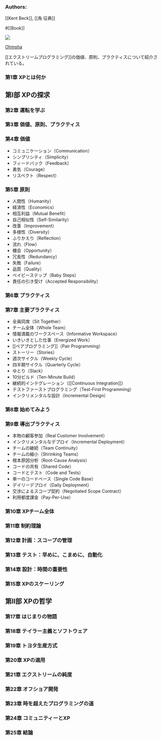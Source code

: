 ### Authors:
[[Kent Beck]], [[角 征典]]

#[[Book]]

![](https://www.ohmsha.co.jp/Portals/0/book/large/978-4-274-21762-3.jpg)

[Ohmsha](https://www.ohmsha.co.jp/book/9784274217623/)

[[エクストリームプログラミング]]の価値、原則、プラクティスについて紹介されている。

### 第1章 XPとは何か
## 第I部 XPの探求
### 第2章 運転を学ぶ
### 第3章 価値、原則、プラクティス
### 第4章 価値
- コミュニケーション（Communication）
- シンプリシティ（Simplicity）
- フィードバック（Feedback）
- 勇気（Courage）
- リスペクト（Respect）
### 第5章 原則
- 人間性（Humanity）
- 経済性（Economics）
- 相互利益（Mutual Benefit）
- 自己相似性（Self-Similarity）
- 改善（Improvement）
- 多様性（Diversity）
- ふりかえり（Reflection）
- 流れ（Flow）
- 機会（Opportunity）
- 冗長性（Redundancy）
- 失敗（Failure）
- 品質（Quality）
- ベイビーステップ（Baby Steps）
- 責任の引き受け（Accepted Responsibility）
### 第6章 プラクティス
### 第7章 主要プラクティス
- 全員同席（Sit Together）
- チーム全体（Whole Team）
- 情報満載のワークスペース（Informative Workspace）
- いきいきとした仕事（Energized Work）
- [[ペアプログラミング]]（Pair Programming）
- ストーリー（Stories）
- 週次サイクル（Weekly Cycle）
- 四半期サイクル（Quarterly Cycle）
- ゆとり（Slack）
- 10分ビルド（Ten-Minute Build）
- 継続的インテグレーション（[[Continuous Integration]]）
- テストファーストプログラミング（Test-First Programming）
- インクリメンタルな設計（Incremental Design）
### 第8章 始めてみよう
### 第9章 導出プラクティス
- 本物の顧客参加（Real Customer Involvement）
- インクリメンタルなデプロイ（Incremental Deployment）
- チームの継続（Team Continuity）
- チームの縮小（Shrinking Teams）
- 根本原因分析（Root-Cause Analysis）
- コードの共有（Shared Code）
- コードとテスト（Code and Tests）
- 単一のコードベース（Single Code Base）
- デイリーデプロイ（Daily Deployment）
- 交渉によるスコープ契約（Negotiated Scope Contract）
- 利用都度課金（Pay-Per-Use）
### 第10章 XPチーム全体
### 第11章 制約理論
### 第12章 計画：スコープの管理
### 第13章 テスト：早めに、こまめに、自動化
### 第14章 設計：時間の重要性
### 第15章 XPのスケーリング
## 第II部 XPの哲学
### 第17章 はじまりの物語
### 第18章 テイラー主義とソフトウェア
### 第19章 トヨタ生産方式
### 第20章 XPの適用
### 第21章 エクストリームの純度
### 第22章 オフショア開発
### 第23章 時を超えたプログラミングの道
### 第24章 コミュニティーとXP
### 第25章 結論